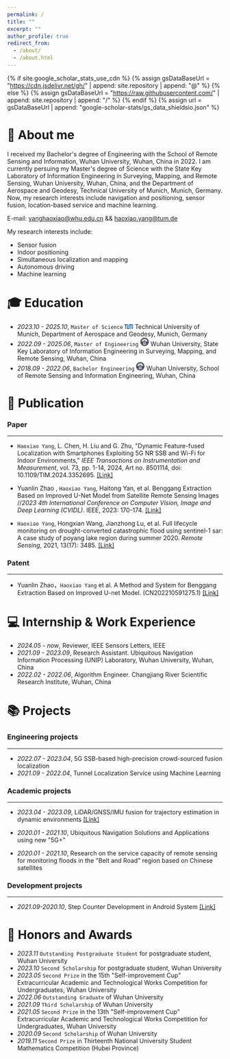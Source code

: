 ```yaml
---
permalink: /
title: ""
excerpt: ""
author_profile: true
redirect_from: 
  - /about/
  - /about.html
---
```


{% if site.google_scholar_stats_use_cdn %}
{% assign gsDataBaseUrl = "https://cdn.jsdelivr.net/gh/" | append: site.repository | append: "@" %}
{% else %}
{% assign gsDataBaseUrl = "https://raw.githubusercontent.com/" | append: site.repository | append: "/" %}
{% endif %}
{% assign url = gsDataBaseUrl | append: "google-scholar-stats/gs_data_shieldsio.json" %}

<span class='anchor' id='about-me'></span>

# 💬 About me
I received my Bachelor's degree of Engineering with the School of Remote Sensing and Information, Wuhan University, Wuhan, China in 2022. I am currently persuing my Master's degree of Science with the State Key Laboratory of Information Engineering in Surveying, Mapping, and Remote Sensing, Wuhan University, Wuhan, China, and the Department of Aerospace and Geodesy, Technical University of Munich, Munich, Germany. Now, my research interests include navigation and positioning, sensor fusion, location-based service and machine learning. 

E-mail: yanghaoxiao@whu.edu.cn && haoxiao.yang@tum.de

My research interests include:
- Sensor fusion
- Indoor positioning
- Simultaneous localization and mapping
- Autonomous driving
- Machine learning

<span class='anchor' id='-xl'></span>

# 🎓 Education
- *2023.10 - 2025.10*, `Master of Science` <a href="https://www.tum.de/"><img class="svg" src="/images/Technical_University_of_Munich_Logo.png" width="20pt"></a> Technical University of Munich, Department of Aerospace and Geodesy, Munich, Germany
- *2022.09 - 2025.06*, `Master of Engineering` <a href="https://www.whu.edu.cn/"><img class="svg" src="/images/Wuhan_University_Logo.png" width="20pt"></a> Wuhan University, State Key Laboratory of Information Engineering in Surveying, Mapping, and Remote Sensing, Wuhan, China 
- *2018.09 - 2022.06*, `Bachelor Engineering` <a href="https://www.whu.edu.cn/"><img class="svg" src="/images/Wuhan_University_Logo.png" width="20pt"></a> Wuhan University, School of Remote Sensing and Information Engineering, Wuhan, China
 
<span class='anchor' id='-lwzl'></span>

# 📝 Publication
### Paper
---
- `Haoxiao Yang`, L. Chen, H. Liu and G. Zhu, "Dynamic Feature-fused Localization with Smartphones Exploiting 5G NR SSB and Wi-Fi for Indoor Environments," *IEEE Transactions on Instrumentation and Measurement*, vol. 73, pp. 1-14, 2024, Art no. 8501114, doi: 10.1109/TIM.2024.3352695.
[[Link]](https://ieeexplore.ieee.org/document/10403817) 

- Yuanlin Zhao , `Haoxiao Yang`, Haitong Yan, et al. Benggang Extraction Based on Improved U-Net Model from Satellite Remote Sensing Images //*2023 4th International Conference on Computer Vision, Image and Deep Learning (CVIDL)*. IEEE, 2023: 170-174.
[[Link]](https://ieeexplore.ieee.org/abstract/document/10167177) 

- `Haoxiao Yang`, Hongxian Wang, Jianzhong Lu, et al. Full lifecycle monitoring on drought-converted catastrophic flood using sentinel-1 sar: A case study of poyang lake region during summer 2020. *Remote Sensing*, 2021, 13(17): 3485. 
[[Link]](https://www.mdpi.com/2072-4292/13/17/3485)

### Patent
---
- Yuanlin Zhao，`Haoxiao Yang` et al. A Method and System for Benggang Extraction Based on Improved U-net Model. (CN202210591275.1)
[[Link]](https://www.drugfuture.com/cnpat/cn_patent.asp)

<span class='anchor' id='-gzsx'></span>

# 💻 Internship & Work Experience
- *2024.05 - now*, Reviewer, IEEE Sensors Letters, IEEE
- *2021.09 - 2023.09*, Research Assistant. Ubiquitous Navigation Information Processing (UNIP) Laboratory, Wuhan University, Wuhan, China
- *2022.02 - 2022.06*, Algorithm Engineer. Changjiang River Scientific Research Institute, Wuhan, China

<span class='anchor' id='-xmjl'></span>

# 📚 Projects

### Engineering projects
---
- *2022.07 - 2023.04*, 5G SSB-based high-precision crowd-sourced fusion localization
- *2021.09 - 2022.04*, Tunnel Localization Service using Machine Learning

### Academic projects
---
- *2023.04 - 2023.09*, LiDAR/GNSS/IMU fusion for trajectory estimation in dynamic environments 
[[Link]](https://github.com/GreatBruceYoung/ES-EKF-based-LiDAR-GNSS-IMU-fusion) 

- *2020.01 - 2021.10*, Ubiquitous Navigation Solutions and Applications using new "5G+"
- *2020.01 - 2021.10*, Research on the service capacity of remote sensing for monitoring floods in the "Belt and Road" region based on Chinese satellites

### Development projects
---
- *2021.09-2020.10*, Step Counter Development in Android System
[[Link]](https://github.com/GreatBruceYoung/Step-Counter) 

<span class='anchor' id='-ryjx'></span>

# 🏅 Honors and Awards
- *2023.11* `Outstanding Postgraduate Student` for postgraduate student, Wuhan University
- *2023.10* `Second Scholarship` for postgraduate student, Wuhan University
- *2023.05* `Second Prize` in the 15th "Self-improvement Cup" Extracurricular Academic and Technological Works Competition for Undergraduates, Wuhan University
- *2022.06* `Outstanding Graduate` of Wuhan University 
- *2021.09* `Third Scholarship` of Wuhan University
- *2021.05* `Second Prize` in the 13th "Self-improvement Cup" Extracurricular Academic and Technological Works Competition for Undergraduates, Wuhan University  
- *2020.09* `Second Scholarship` of Wuhan University  
- *2019.11* `Second Prize` in Thirteenth National University Student Mathematics Competition (Hubei Province) 